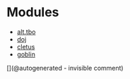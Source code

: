 
# Modules

* [alt.tbo](/retired/alt.tbo/)
* [doj](/doj/)
* [cletus](/retired/cletus/)
* [goblin](/goblin/)


[](@autogenerated - invisible comment)